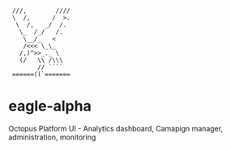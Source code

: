 ```
 ///,        ////
 \  /,      /  >.
  \  /,   _/  /.
   \_  /_/   /.
    \__/_   <   
    /<<< \_\_  
   /,)^>>_._ \
   (/   \\ /\\\
        // ````
 ======((`=======

```


# eagle-alpha
Octopus Platform UI - Analytics dashboard, Camapign manager, administration, monitoring
